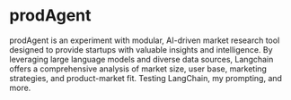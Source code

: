 # prodAgent
prodAgent is an experiment with modular, AI-driven market research tool designed to provide startups with valuable insights and intelligence. By leveraging large language models and diverse data sources, Langchain offers a comprehensive analysis of market size, user base, marketing strategies, and product-market fit. Testing LangChain, my prompting, and more.
